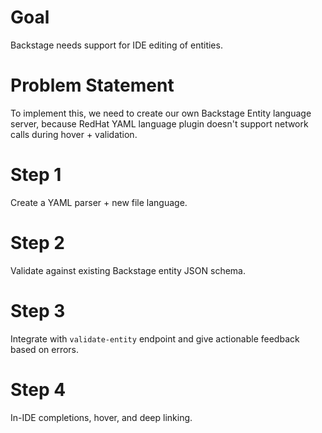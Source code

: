 # Goal

Backstage needs support for IDE editing of entities.

# Problem Statement

To implement this, we need to create our own Backstage Entity language server, because RedHat YAML language plugin doesn't support network calls during hover + validation.

# Step 1

Create a YAML parser + new file language.

# Step 2

Validate against existing Backstage entity JSON schema.

# Step 3

Integrate with `validate-entity` endpoint and give actionable feedback based on errors.

# Step 4

In-IDE completions, hover, and deep linking.
